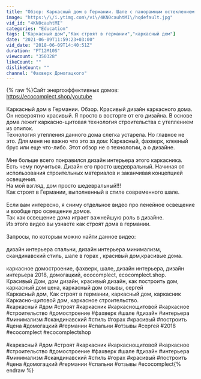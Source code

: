 ```yaml
---
title: "Обзор: Каркасный дом в Германии. Шале с панорамным остеклением  Дизайн интерьера"
image: "https:\/\/i.ytimg.com\/vi\/4KN0cauhtMI\/hqdefault.jpg"
vid_id: "4KN0cauhtMI"
categories: "Education"
tags: ["Каркасный дом","Как строят в германии","каркасный дом"]
date: "2021-06-09T11:59:23+03:00"
vid_date: "2018-06-09T14:40:51Z"
duration: "PT12M10S"
viewcount: "350328"
likeCount: ""
dislikeCount: ""
channel: "Фахверк Домогацкого"
---
```

{% raw %}Сайт энергоэффективных домов: <a rel="nofollow" target="blank" href="https://ecocomplect.shop/youtube">https://ecocomplect.shop/youtube</a><br /><br />Каркасный дом в Германии. Обзор. Красивый дизайн каркасного дома. Он невероятно красивый. Я просто в восторге от его дизайна. В основе дома лежит каркасно-щитовая технология строительства с утеплением из опилок. <br />Технология утепления данного дома слегка устарела. Но главное не это. Для меня не важно что это за дом: Каркасный, фахверк, клееный брус или еще что-либо. Этот обзор не о технологии, а о дизайне.<br /><br />Мне больше всего понравился дизайн интерьера этого каркасника. Есть чему поучиться. Дизайн его просто шедевральный. Начиная от использования строительных материалов и заканчивая концепцией освещения. <br />На мой взгляд, дом просто шедевральный!!!<br />Как строят в Германии, выполненный в стиле современного шале.<br /><br />Если вам интересно, я сниму отдельное видео про ленейное освещение и вообще про освещение домов. <br />Так как освещение дома играет важнейшую роль в дизайне. <br />Из этого видео вы узнаете как строят дома в германии. <br /><br />Запросы, по которым можно найти данное видео:<br /><br />дизайн интерьера спальни, дизайн интерьера минимализм, скандинавский стиль, шале в горах , красивый дом,красивые дома.<br /><br />каркасное домостроение, фахверк, шале, дизайн интерьера, дизайн интерьера 2018, домогацкий, ecocomplect, ecocomplect.shop.<br />Красивый Дом, дом дизайн, красивый дизайн, как построить дом, каркасный дом цена, каркасный дом отзывы, сергей <br />Каркасный дом, Как строят в германии, каркасный дом, каркасник<br />Каркасно-щитовой дом, каркасное строительство.<br />#каркасный #дом #строят #каркасник #каркаснощитовой #каркасное #строительство #домостроение #фахверк #шале #дизайн #интерьера #минимализм #скандинавский #стиль #горах #красивый #построить #цена #домогацкий #германии #спальни #отзывы #сергей #2018 #ecocomplect #ecocomplectshop<br /><br />#каркасный #дом #строят #каркасник #каркаснощитовой #каркасное #строительство #домостроение #фахверк #шале #дизайн #интерьера #минимализм #скандинавский #стиль #горах #красивый #построить #цена #домогацкий #германии #спальни #отзывы #ecocomplect{% endraw %}
